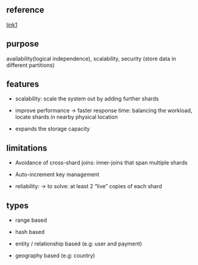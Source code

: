 ## reference

[link1](https://charlieinden.github.io/System-Design/2018-06-03_System-Design--Chapter-2--Sharding-484960c18f6.html)


## purpose

availability(logical independence), scalability, security (store data in different partitions)

## features

- scalability: scale the system out by adding further shards 

- improve performance -> faster response time: balancing the workload, locate shards in nearby physical location


- expands the storage capacity


## limitations

- Avoidance of cross-shard joins: inner-joins that span multiple shards

- Auto-increment key management

- reliability: 
-> to solve: at least 2 “live” copies of each shard 


## types

- range based

- hash based

- entity / relationship based (e.g: user and payment)

- geography based (e.g: country)